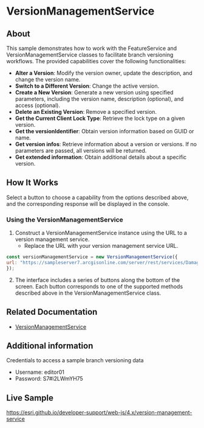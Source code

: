 # VersionManagementService

## About

This sample demonstrates how to work with the FeatureService and VersionManagementService classes to facilitate branch versioning workflows. The provided capabilities cover the following functionalities:

- **Alter a Version**: Modify the version owner, update the description, and change the version name.
- **Switch to a Different Version**: Change the active version.
- **Create a New Version**: Generate a new version using specified parameters, including the version name, description (optional), and access (optional).
- **Delete an Existing Version**: Remove a specified version.
- **Get the Current Client Lock Type**: Retrieve the lock type on a given version.
- **Get the versionIdentifier**: Obtain version information based on GUID or name.
- **Get version infos**: Retrieve information about a version or versions. If no parameters are passed, all versions will be returned.
- **Get extended information**: Obtain additional details about a specific version.

## How It Works

Select a button to choose a capability from the options described above, and the corresponding response will be displayed in the console.

### Using the VersionManagementService

1. Construct a VersionManagementService instance using the URL to a version management service.
      - Replace the URL with your version management service URL.
```javascript
const versionManagementService = new VersionManagementService({
url: "https://sampleserver7.arcgisonline.com/server/rest/services/DamageAssessment/VersionManagementServer",
});
```
2. The interface includes a series of buttons along the bottom of the screen. Each button corresponds to one of the supported methods described above in the VersionManagementService class.


## Related Documentation

- [VersionManagementService](https://developers.arcgis.com/javascript/latest/api-reference/esri-versionManagement-VersionManagementService.html)
    
## Additional information
Credentials to access a sample branch versioning data
- Username: editor01
- Password: S7#i2LWmYH75

## Live Sample
https://esri.github.io/developer-support/web-js/4.x/version-management-service
